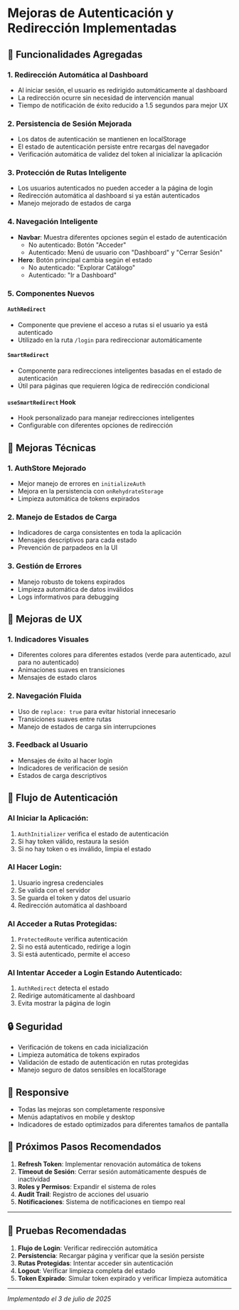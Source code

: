 # Mejoras de Autenticación y Redirección Implementadas

## 🎯 Funcionalidades Agregadas

### 1. **Redirección Automática al Dashboard**

- Al iniciar sesión, el usuario es redirigido automáticamente al dashboard
- La redirección ocurre sin necesidad de intervención manual
- Tiempo de notificación de éxito reducido a 1.5 segundos para mejor UX

### 2. **Persistencia de Sesión Mejorada**

- Los datos de autenticación se mantienen en localStorage
- El estado de autenticación persiste entre recargas del navegador
- Verificación automática de validez del token al inicializar la aplicación

### 3. **Protección de Rutas Inteligente**

- Los usuarios autenticados no pueden acceder a la página de login
- Redirección automática al dashboard si ya están autenticados
- Manejo mejorado de estados de carga

### 4. **Navegación Inteligente**

- **Navbar**: Muestra diferentes opciones según el estado de autenticación
  - No autenticado: Botón "Acceder"
  - Autenticado: Menú de usuario con "Dashboard" y "Cerrar Sesión"
- **Hero**: Botón principal cambia según el estado
  - No autenticado: "Explorar Catálogo"
  - Autenticado: "Ir a Dashboard"

### 5. **Componentes Nuevos**

#### `AuthRedirect`

- Componente que previene el acceso a rutas si el usuario ya está autenticado
- Utilizado en la ruta `/login` para redireccionar automáticamente

#### `SmartRedirect`

- Componente para redirecciones inteligentes basadas en el estado de autenticación
- Útil para páginas que requieren lógica de redirección condicional

#### `useSmartRedirect` Hook

- Hook personalizado para manejar redirecciones inteligentes
- Configurable con diferentes opciones de redirección

## 🔧 Mejoras Técnicas

### 1. **AuthStore Mejorado**

- Mejor manejo de errores en `initializeAuth`
- Mejora en la persistencia con `onRehydrateStorage`
- Limpieza automática de tokens expirados

### 2. **Manejo de Estados de Carga**

- Indicadores de carga consistentes en toda la aplicación
- Mensajes descriptivos para cada estado
- Prevención de parpadeos en la UI

### 3. **Gestión de Errores**

- Manejo robusto de tokens expirados
- Limpieza automática de datos inválidos
- Logs informativos para debugging

## 🎨 Mejoras de UX

### 1. **Indicadores Visuales**

- Diferentes colores para diferentes estados (verde para autenticado, azul para no autenticado)
- Animaciones suaves en transiciones
- Mensajes de estado claros

### 2. **Navegación Fluida**

- Uso de `replace: true` para evitar historial innecesario
- Transiciones suaves entre rutas
- Manejo de estados de carga sin interrupciones

### 3. **Feedback al Usuario**

- Mensajes de éxito al hacer login
- Indicadores de verificación de sesión
- Estados de carga descriptivos

## 🚀 Flujo de Autenticación

### Al Iniciar la Aplicación:

1. `AuthInitializer` verifica el estado de autenticación
2. Si hay token válido, restaura la sesión
3. Si no hay token o es inválido, limpia el estado

### Al Hacer Login:

1. Usuario ingresa credenciales
2. Se valida con el servidor
3. Se guarda el token y datos del usuario
4. Redirección automática al dashboard

### Al Acceder a Rutas Protegidas:

1. `ProtectedRoute` verifica autenticación
2. Si no está autenticado, redirige a login
3. Si está autenticado, permite el acceso

### Al Intentar Acceder a Login Estando Autenticado:

1. `AuthRedirect` detecta el estado
2. Redirige automáticamente al dashboard
3. Evita mostrar la página de login

## 🔒 Seguridad

- Verificación de tokens en cada inicialización
- Limpieza automática de tokens expirados
- Validación de estado de autenticación en rutas protegidas
- Manejo seguro de datos sensibles en localStorage

## 📱 Responsive

- Todas las mejoras son completamente responsive
- Menús adaptativos en mobile y desktop
- Indicadores de estado optimizados para diferentes tamaños de pantalla

## 🎯 Próximos Pasos Recomendados

1. **Refresh Token**: Implementar renovación automática de tokens
2. **Timeout de Sesión**: Cerrar sesión automáticamente después de inactividad
3. **Roles y Permisos**: Expandir el sistema de roles
4. **Audit Trail**: Registro de acciones del usuario
5. **Notificaciones**: Sistema de notificaciones en tiempo real

---

## 🧪 Pruebas Recomendadas

1. **Flujo de Login**: Verificar redirección automática
2. **Persistencia**: Recargar página y verificar que la sesión persiste
3. **Rutas Protegidas**: Intentar acceder sin autenticación
4. **Logout**: Verificar limpieza completa del estado
5. **Token Expirado**: Simular token expirado y verificar limpieza automática

---

_Implementado el 3 de julio de 2025_
